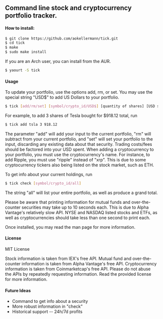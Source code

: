 ## Command line stock and cryptocurrency portfolio tracker.
#### How to install:
```bash
$ git clone https://github.com/aokellermann/tick.git
$ cd tick
$ make
$ sudo make install
```
If you are an Arch user, you can install from the AUR.
```bash
$ yaourt -S tick
```
#### Usage
To update your portfolio, use the options add, rm, or set. You may use the
special string "USD$" to add US Dollars to your portfolio.
```bash
$ tick [add/rm/set] [symbol/crypto_id/USD$] [quantity of shares] [USD spent]
```
For example, to add 3 shares of Tesla bought for $918.12 total, run
```bash
$ tick add tsla 3 918.12
```
The parameter "add" will add your input to the current portfolio, "rm" will
subtract from your current portfolio, and "set" will set your portfolio to
the input, discarding any existing data about that security. Trading costs/fees
should be factored into your USD spent. When adding a cryptocurrency to your
portfolio, you must use the cryptocurrency's name. For instance, to add Ripple,
you must use "ripple" instead of "xrp". This is due to some cryptocurrency
tickers also being listed on the stock market, such as ETH.

To get info about your current holdings, run
```bash
$ tick check [symbol/crypto_id/all]
```
The string "all" will list your entire portfolio, as well as produce a grand
total.

Please be aware that printing information for mutual funds and over-the-counter
securities may take up to 10 seconds each. This is due to Alpha Vantage's
relatively slow API. NYSE and NASDAQ listed stocks and ETFs, as well as cryptocurrencies
should take less than one second to print each.

Once installed, you may read the man page for more information.

#### License
MIT License

Stock information is taken from IEX's free API. Mutual fund and over-the-counter information is taken from Alpha Vantage's
free API. Cryptocurrency information is taken from Coinmarketcap's free API. Please do not abuse the APIs by repeatedly requesting
information. Read the provided license for more information.
#### Future Ideas
* Command to get info about a security
* More robust information in "check"
* Historical support -- 24h/7d profits